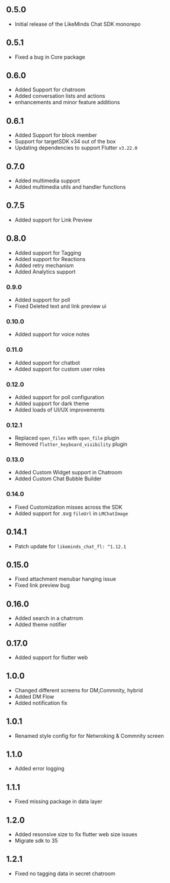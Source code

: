 ## 0.5.0

- Initial release of the LikeMinds Chat SDK monorepo

## 0.5.1

- Fixed a bug in Core package

## 0.6.0

- Added Support for chatroom
- Added conversation lists and actions
- enhancements and minor feature additions

## 0.6.1

- Added Support for block member
- Support for targetSDK v34 out of the box
- Updating dependencies to support Flutter `v3.22.0`

## 0.7.0

- Added multimedia support
- Added multimedia utils and handler functions

## 0.7.5

- Added support for Link Preview

## 0.8.0

- Added support for Tagging
- Added support for Reactions
- Added retry mechanism
- Added Analytics support

### 0.9.0

- Added support for poll
- Fixed Deleted text and link preview ui

### 0.10.0

- Added support for voice notes

### 0.11.0

- Added support for chatbot
- Added support for custom user roles

### 0.12.0

- Added support for poll configuration
- Added support for dark theme
- Added loads of UI/UX improvements

### 0.12.1

- Replaced `open_filex` with `open_file` plugin
- Removed `flutter_keyboard_visibility` plugin

### 0.13.0

- Added Custom Widget support in Chatroom
- Added Custom Chat Bubble Builder

### 0.14.0

- Fixed Customization misses across the SDK
- Added support for .svg `fileUrl` in `LMChatImage`

## 0.14.1

- Patch update for `likeminds_chat_fl: ^1.12.1`

## 0.15.0

- Fixed attachment menubar hanging issue
- Fixed link preview bug

## 0.16.0

- Added search in a chatrrom
- Added theme notifier

## 0.17.0

- Added support for flutter web

## 1.0.0

- Changed different screens for DM,Commnity, hybrid
- Added DM Flow
- Added notification fix

## 1.0.1

- Renamed style config for for Netwroking & Commnity screen

## 1.1.0

- Added error logging 

## 1.1.1

- Fixed missing package in data layer

## 1.2.0

- Added resonsive size to fix flutter web size issues
- Migrate sdk to 35 

## 1.2.1

- Fixed no tagging data in secret chatroom